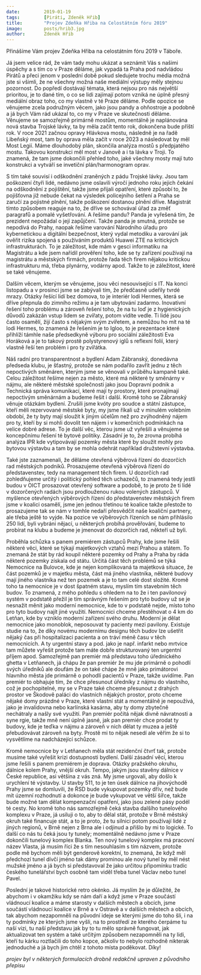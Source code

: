 ```yaml
---
date:         2019-01-19
tags:         [Piráti, Zdeněk Hřib]
title:        "Projev Zdeňka Hřiba na Celostátním fóru 2019"
image: 	      posts/hrib3.jpg
author:       Zdeněk Hřib
---
```


Přinášíme Vám projev Zdeňka Hřiba na celostátním fóru 2019 v Táboře.

<div align="center">
 <!-- Load Facebook SDK for JavaScript -->
  <div id="fb-root"></div>
  <script>(function(d, s, id) {
    var js, fjs = d.getElementsByTagName(s)[0];
    if (d.getElementById(id)) return;
    js = d.createElement(s); js.id = id;
    js.src = "https://connect.facebook.net/en_US/sdk.js#xfbml=1&version=v2.6";
    fjs.parentNode.insertBefore(js, fjs);
  }(document, 'script', 'facebook-jssdk'));</script>

  <!-- Your embedded video player code -->
  <div class="fb-video" data-href="https://www.facebook.com/ceska.piratska.strana/videos/1208337965983792/?t=12384" data-width="500" data-show-text="false">
    <div class="fb-xfbml-parse-ignore">
    </div>
  </div>
</div>


Já jsem velice rád, že vám tady mohu ukázat a seznámit Vás s našimi úspěchy a s tím co v Praze děláme, jak vypadá ta Praha pod nadvládou Pirátů a přeci jenom v poslední době pokud sledujete trochu média možná jste si všimli, že ne všechny možná naše mediální výstupy měly stejnou pozornost. Do popředí dostávají témata, která nejsou pro nás největší prioritou, je to dané tím, o co se lidi zajímají potom vzniká ne úplně přesný mediální obraz toho, co my vlastně v té Praze děláme. Podle opozice se věnujeme zcela podružným věcem, jako jsou pandy a ohňostroje a podobně a já bych Vám rád ukázal to, co my v Praze ve skutečnosti děláme. Věnujeme se samozřejmě primárně mostům, momentálně je naplánována nová stavba Trojské lávky, ta by měla začít tento rok, dokončena bude příští rok. V roce 2021 začnou opravy Hlávkova mostu, následně je na řadě Libeňský most, tam by oprava měla začít v roce 2023 a následovat by měl Most Legií. Máme dlouhodobý plán, skončila analýza mostů s předpjatého mostu. Takovou konstrukci měl most v Janově a i ta lávka v Troji. To znamená, že tam jsme dokončili přehled toho, jaké všechny mosty mají tuto konstrukci a vytváří se invetiční plán/harmonogram oprav.

S tím také souvisí i odškodnění zraněných z pádu Trojské lávky. Jsou tam poškození čtyři lidé, nedávno jsme oslavili výročí jednoho roku jejich čekání na odškodnění z pojištění, takže jsme přijali opatření, které způsobí to, že pojišťovna již nebude čekat na výsledek policejního šetření a Praha se zaručí za pojistné plnění, takže poškození dostanou plnění dříve. Magistrát tímto způsobem reaguje na to, že dříve se schovával úřad za změť paragrafů a pomalé vyšetřování. A řešíme pandu? Panda je vyřešená tím, že prezident nepožádal o její zapůjčení. Takže panda je smutná, protože se nepodívá do Prahy, naopak řešíme varování Národního úřadu pro kybernetickou a digitální bezpečnost, který vydal metodiku a varování jak ověřit rizika spojená s používáním produktů Huawei ZTE na kritických infrastrukturách. To je záležitost, kde mám v gesci informatiku na Magistrátu a kde jsem nařídil prověření toho, kde se ty zařízení používají na magistrátu a městských firmách, protože řada těch firem nějakou kritickou infrastrukturu má, třeba plynárny, vodárny apod. Takže to je záležitost, které se také věnujeme.

Dalším věcem, kterým se věnujeme, jsou věci nesouvisející s IT. Na konci listopadu a v prosinci jsme se zabývali tím, že předčasně udeřily tvrdé mrazy. Otázky řešící lidí bez domova, to je interiér lodi Hermes, která se dříve přepnula do zimního režimu a je tam ubytování zadarmo. Inovativní řešení toho problému a zároveň řešení toho, že na tu loď je z hygienických důvodů zakázán vstup lidem se zvířaty, potom vidíte vedle. Ti lidé jsou často osamělí, žijí často s nějakým svým zvířetem, a nemůžou ho mít na té lodi Hermes, to znamená že řešením je to Igloo, to je prezentace které přihlíží támhle naše předsedkyně výboru pro sociální záležitosti Eva Horáková a je to takový prostě polystyrenový iglů s reflexní folií, který vlastně řeší ten problém i pro ty zvířátka.

Náš radní pro transparentnost a bydlení Adam Zábranský, donedávna předseda klubu, je šťastný, protože se nám podařilo zavřít jednu z těch nepoctivých směnáren, kterým jsme se věnovali v průběhu kampaně také. Celou záležitost řešíme nejen za město, které má některé ty směnárny v nájmu, ale některé městské společnosti jako jsou Dopravní podnik a Technická správa komunikací, které mají ty prostory, které pronajímají nepoctivým směnárnám a budeme řešit i další. Kromě toho se Zábranský věnuje otázkám bydlení. Zrušili jsme kvóty pro soudce a státní zástupce, kteří měli rezervované městské byty, my jsme říkali už v minulém volebním období, že ty byty mají sloužit k jiným účelům než pro zvýhodněný nájem pro ty, kteří by si mohli dovolit ten nájem i v komerčních podmínkách na velice dobré adrese. To je další věc, kterou jsme už vyřešili a věnujeme se koncepčnímu řešení té bytové politiky. Zásadní je to, že zrovna probíhá analýza IPR kde vytipovávají pozemky města které by sloužit mohly pro bytovou výstavbu a tam by se mohla odehrát například družstevní výstavba.

Také jste zaznamenali, že děláme otevřená výběrová řízení do dozorčích rad městských podniků. Prosazujeme otevřená výběrová řízení do představenstev, tedy na management těch firem. U dozorčích rad zohledňujeme určitý i politický pohled těch uchazečů, to znamená tedy jestli budou v OICT prosazovat otevřený software a podobě, to je proto že ti lidé v dozorčených radách jsou prodlouženou rukou volených zástupců. V myšlence otevřených výběrových řízení do představenstev městských firem jsme v koalici osamělí, jsme jen jednou třetinou té koalice takže přestože to prosazujeme tak se nám v tomhle nedaří přesvědčit naše koaliční partnery, ale třeba ještě to vyjde. Na pozice ve výběrových řízeních se nám přihlásilo 250 lidí, byli vybráni nějací, u některých probíhá prověřování, budeme to probírat na klubu a budeme je jmenovat do dozorčích rad, někteří už byli.

Proběhla schůzka s panem premiérem zástupců Prahy, kde jsme řešili některé věci, které se týkají majetkových vztahů mezi Prahou a státem. To znemaná že stát by rád koupil některé pozemky od Prahy a Praha by ráda některé pozemky získala od státu. Určitá část těch problémů se týká Nemocnice na Bulovce, kde je nejen komplikovaná ta majetková situace, že část pozemků je v majetku města, část má jiného vlastníka, některé budovy mají jiného vlastníka než ten pozemek a je to tam celé dost složité. Kromě toho ta nemocnice je v dost špatném stavu, myslím tím stavebním těch budov. To znamená, z mého pohledu s ohledem na to že i ten pavilonový systém v podstatě přežil je tím správným řešením pro tyto budovy už se je nesnažit měnit jako moderní nemocnice, kde to v podstatě nejde, místo toho pro tyto budovy najít jiné využití. Nemocnici chceme přestěhovat o 4 km do Letňan, kde by vzniklo moderní zařízení svého druhu. Moderní je dělat nemocnice jako monoblok, neposouvat ty pacienty mezi pavilony. Existuje studie na to, že díky novému modernímu designu těch budov lze ušetřit nějaký čas při hospitalizaci pacienta a on tráví méně času v těch nemocnicích. A ty urgentní stavy a pod. jako je např. infarkt nebo mrtvice tam můžete vyřešit protože tam máte dobře strukturovaný ten urgentní příjem apod. Samozřejmě pan premiér má představu toho úřednického ghetta v Letňanech, já chápu že pan premiér že mu jde primárně o pohodlí svých úředníků ale doufám že on také chápe že mně jako primátorovi hlavního města jde primárně o pohodlí pacientů v Praze, takže uvidíme. Pan premiér to obhajuje tím, že chce přesunout úředníky z nájmu do vlastního, což je pochopitelné, my se v Praze také chceme přesunout z drahých prostor ve Škodově paláci do vlastních nějakých prostor, proto chceme nějaké domy prázdné v Praze, které vlastní stát a momentálně je nepoužívá, jako je invalidovna nebo karlínská kasárna, aby ty domy zbytečně nechátraly a našly své využití. Pan premiér počítá nějak divně návratnosti a syne
rgie, takže mně není úplně jasné, jak pan premiér chce prodat ty budovy, kde je teďka v nájmu a zároveň v nich dělat ty muzea a ještě přebudovávat zároveň na byty. Prostě mi to nějak nesedí ale věřím že si to vysvětlíme na nadcházející schůzce.

Kromě nemocnice by v Letňanech měla stát rezidenční čtvrť tak, protože musíme také vyřešit krizi dostupnosti bydlení. Další zásadní věcí, kterou jsme řešili s panem premiérem je doprava. Otázky pražského okruhu, dálnice kolem Prahy, vnější okruh. Tempo, jakým jsou stavěny dálnice v České republice, asi většina z vás zná. My jsme urgovali, aby došlo k urychlení té výstavby. U stavby 511, to je ten úsek dálnice na jihovýchodě Prahy jsme se domluvili, že ŘSD bude vykupovat pozemky dřív, než bude mít územní rozhodnutí a dokonce je bude vykupovat ve větší šířce, takže bude možné tam dělat kompenzační opatření, jako jsou zelené pásy podél té cesty. No kromě toho nás samozřejmě čeká stavba dalšího tunelového komplexu v Praze, já usiluji o to, aby to dělal stát, protože v Brně městský okruh také financuje stát, a to je proto, že tu silnici potom používají lidé z jiných regionů, v Brně nejen z Brna ale i odjinud a přišlo by mi to logické. To další co nás tu čeká jsou ty tunely; momentálně nedávno jsme v Praze dokončili tunelový komplex Blanka. Ten nový tunelový komplex má pracovní název Vlasta, já musím říci že s tím nesouhlasím s tím názvem, protože podle mě bychom měli být genderově korektní, to znemaná, že když měl předchozí tunel dívčí jméno tak dámy prominou ale nový tunel by měl nést mužské jméno a já bych si představoval že jako určitou připomínku tradic českého tunelářství bych osobně tam viděl třeba tunel Václav nebo tunel Pavel.

Poslední je takové historické retro okénko. Já myslím že je důležité, že abychom i v okamžiku kdy se nám daří a když jsme v Praze součástí vládnoucí koalice a máme starosty v dalších městech a obcích, jsme součástí vládnoucí koalice v Brně a v Ostravě a v dalších městech a obcích, tak abychom nezapomněli na původní ideje se kterými jsme do toho šli, i na ty podmínky ze kterých jsme vyšli, na to prostředí ze kterého čerpáme tu naší vizi, tu naší představu jak by to tu mělo správně fungovat, jak aktualizovat ten systém a také určitým způsobem nezapomněli na ty lidi, kteří tu kárku roztlačili do toho kopce, ačkoliv to nebylo rozhodně nikterak jednoduché a já bych jim chtěl z tohoto místa poděkovat. Díky!

*projev byl v některých formulacích drobně redakčně upraven z původního přepisu*
